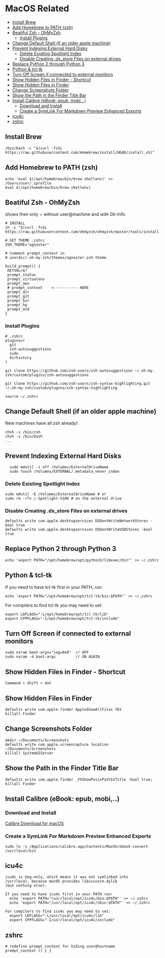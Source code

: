 # MacOS Related

<!-- @import "[TOC]" {cmd="toc" depthFrom=2 depthTo=6 orderedList=false} -->

<!-- code_chunk_output -->

- [Install Brew](#install-brew)
- [Add Homebrew to PATH (zsh)](#add-homebrew-to-path-zsh)
- [Beatiful Zsh - OhMyZsh](#beatiful-zsh---ohmyzsh)
  - [Install Plugins](#install-plugins)
- [Change Default Shell (if an older apple machine)](#change-default-shell-if-an-older-apple-machine)
- [Prevent Indexing External Hard Disks](#prevent-indexing-external-hard-disks)
  - [Delete Existing Spotlight Index](#delete-existing-spotlight-index)
  - [Disable Creating .ds_store Files on external drives](#disable-creating-ds_store-files-on-external-drives)
- [Replace Python 2 through Python 3](#replace-python-2-through-python-3)
- [Python & tcl-tk](#python--tcl-tk)
- [Turn Off Screen if connected to external monitors](#turn-off-screen-if-connected-to-external-monitors)
- [Show Hidden Files in Finder - Shortcut](#show-hidden-files-in-finder---shortcut)
- [Show Hidden Files in Finder](#show-hidden-files-in-finder)
- [Change Screenshots Folder](#change-screenshots-folder)
- [Show the Path in the Finder Title Bar](#show-the-path-in-the-finder-title-bar)
- [Install Calibre (eBook: epub, mobi,..)](#install-calibre-ebook-epub-mobi)
  - [Download and Install](#download-and-install)
  - [Create a SymLink For Markdown Preview Enhanced Exports](#create-a-symlink-for-markdown-preview-enhanced-exports)
- [icu4c](#icu4c)
- [zshrc](#zshrc)

<!-- /code_chunk_output -->

## Install Brew

    /bin/bash -c "$(curl -fsSL https://raw.githubusercontent.com/Homebrew/install/HEAD/install.sh)"

## Add Homebrew to PATH (zsh)

    echo 'eval $(/opt/homebrew/bin/brew shellenv)' >> /Users/user/.zprofile
    eval $(/opt/homebrew/bin/brew shellenv)

## Beatiful Zsh - OhMyZsh

shows then only ~ without user@machine and with Git-Info

    # INSTALL
    sh -c "$(curl -fsSL https://raw.githubusercontent.com/ohmyzsh/ohmyzsh/master/tools/install.sh)"

    # SET THEME .zshrc
    ZSH_THEME="agnoster"

    # Comment prompt_context in
    # userdir/.oh-my-zsh/themes/agnoster.zsh-theme

    build_prompt() {
     RETVAL=$?
     prompt_status
     prompt_virtualenv
     prompt_aws
     # prompt_context    <----------- HERE
     prompt_dir
     prompt_git
     prompt_bzr
     prompt_hg
     prompt_end
    }

### Install Plugins

```shell
# .zshrc
plugins=(
  git
  zsh-autosuggestions
  sudo
  dirhistory
)
```

```shell
git clone https://github.com/zsh-users/zsh-autosuggestions ~/.oh-my-zsh/custom/plugins/zsh-autosuggestions

git clone https://github.com/zsh-users/zsh-syntax-highlighting.git ~/.oh-my-zsh/custom/plugins/zsh-syntax-highlighting

source ~/.zshrc

```

## Change Default Shell (if an older apple machine)

New machines have all zsh already!.

    chsh -s /bin/zsh
    chsh -s /bin/bash
    ...

## Prevent Indexing External Hard Disks

      sudo mdutil -i off /Volumes/ExternalDriveName
      sudo touch /Volumes/EXTERNAL/.metadata_never_index

### Delete Existing Spotlight Index

    sudo mdutil -E /Volumes/ExternalDriveName # or
    sudo rm -rfv /.Spotlight-V100 # on the external drive

### Disable Creating .ds_store Files on external drives

    defaults write com.apple.desktopservices DSDontWriteNetworkStores -bool true
    defaults write com.apple.desktopservices DSDontWriteUSBStores -bool true

## Replace Python 2 through Python 3

    echo 'export PATH="/opt/homebrew/opt/python3/libexec/bin"' >> ~/.zshrc

## Python & tcl-tk

If you need to have tcl-tk first in your PATH, run:

    echo 'export PATH="/opt/homebrew/opt/tcl-tk/bin:$PATH"' >> ~/.zshrc

For compilers to find tcl-tk you may need to set:

    export LDFLAGS="-L/opt/homebrew/opt/tcl-tk/lib"
    export CPPFLAGS="-I/opt/homebrew/opt/tcl-tk/include"

## Turn Off Screen if connected to external monitors

    sudo nvram boot-args="iog=0x0"  // OFF
    sudo nvram -d boot-args         // ON AGAIN

## Show Hidden Files in Finder - Shortcut

    Command + Shift + dot

## Show Hidden Files in Finder

    defaults write com.apple.finder AppleShowAllFiles YES
    killall Finder

## Change Screenshots Folder

    mkdir ~/Documents/Screenshots
    defaults write com.apple.screencapture location ~/Documents/Screenshots
    killall SystemUIServer

## Show the Path in the Finder Title Bar

    defaults write com.apple.finder _FXShowPosixPathInTitle -bool true;
    killall Finder

## Install Calibre (eBook: epub, mobi,..)

### Download and Install

[Calibre Download for macOS](https://calibre-ebook.com/download_osx)

### Create a SymLink For Markdown Preview Enhanced Exports

    sudo ln -s /Applications/calibre.app/Contents/MacOS/ebook-convert /usr/local/bin

## icu4c

    icu4c is keg-only, which means it was not symlinked into
    /usr/local, because macOS provides libicucore.dylib
    (but nothing else).

    If you need to have icu4c first in your PATH run:
      echo 'export PATH="/usr/local/opt/icu4c/bin:$PATH"' >> ~/.zshrc
      echo 'export PATH="/usr/local/opt/icu4c/sbin:$PATH"' >> ~/.zshrc

    For compilers to find icu4c you may need to set:
      export LDFLAGS="-L/usr/local/opt/icu4c/lib"
      export CPPFLAGS="-I/usr/local/opt/icu4c/include"

## zshrc

    # redefine prompt_context for hiding user@hostname
    prompt_context () { }
